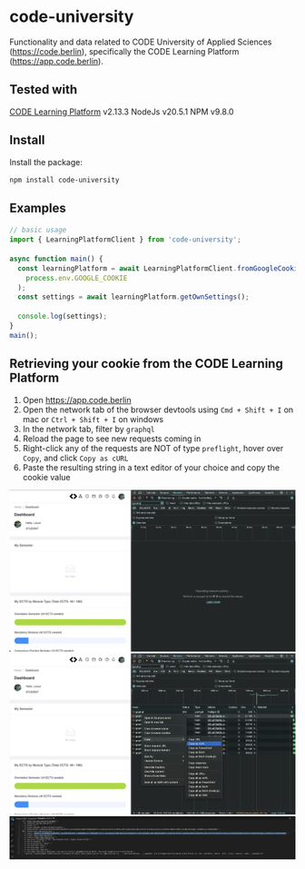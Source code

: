 # code-university

Functionality and data related to CODE University of Applied Sciences (https://code.berlin), specifically the CODE Learning Platform (https://app.code.berlin).

## Tested with

[CODE Learning Platform](https://app.code.berlin) v2.13.3
NodeJs v20.5.1
NPM v9.8.0

## Install

Install the package:

```bash
npm install code-university
```

## Examples

```typescript
// basic usage
import { LearningPlatformClient } from 'code-university';

async function main() {
  const learningPlatform = await LearningPlatformClient.fromGoogleCookie(
    process.env.GOOGLE_COOKIE
  );
  const settings = await learningPlatform.getOwnSettings();

  console.log(settings);
}
main();
```

## Retrieving your cookie from the CODE Learning Platform

1. Open https://app.code.berlin
2. Open the network tab of the browser devtools using `Cmd + Shift + I` on mac or `Ctrl + Shift + I` on windows
3. In the network tab, filter by `graphql`
4. Reload the page to see new requests coming in
5. Right-click any of the requests are NOT of type `preflight`, hover over `Copy`, and click `Copy as cURL`
6. Paste the resulting string in a text editor of your choice and copy the cookie value

![Screenshot of step 3](docs/graphql-filter.webp)
![Screenshot of step 5](docs/copy-as-curl.webp)
![Screenshot of step 6](docs/curl-command.webp)
